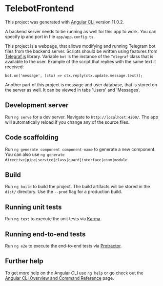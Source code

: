 # TelebotFrontend

This project was generated with [Angular CLI](https://github.com/angular/angular-cli) version 11.0.2.

A backend server needs to be running as well for this app to work.
You can specify ip and port in file `app/app.config.ts`.

This project is a webpage, that allows modifying and running Telegram bot files from the backend server. Scripts should be written using features from [Telegraf.js](https://www.npmjs.com/package/telegraf) library. Variable `bot` is the instance of the `Telegraf` class that is available to the user. Example of the script that replies with the same text it received: 

`bot.on('message', (ctx) => ctx.reply(ctx.update.message.text));`

Another part of this project is message and user database, that is stored on the server as well. It can be viewed in tabs 'Users' and 'Messages'. 

## Development server

Run `ng serve` for a dev server. Navigate to `http://localhost:4200/`. The app will automatically reload if you change any of the source files.

## Code scaffolding

Run `ng generate component component-name` to generate a new component. You can also use `ng generate directive|pipe|service|class|guard|interface|enum|module`.

## Build

Run `ng build` to build the project. The build artifacts will be stored in the `dist/` directory. Use the `--prod` flag for a production build.

## Running unit tests

Run `ng test` to execute the unit tests via [Karma](https://karma-runner.github.io).

## Running end-to-end tests

Run `ng e2e` to execute the end-to-end tests via [Protractor](http://www.protractortest.org/).

## Further help

To get more help on the Angular CLI use `ng help` or go check out the [Angular CLI Overview and Command Reference](https://angular.io/cli) page.
